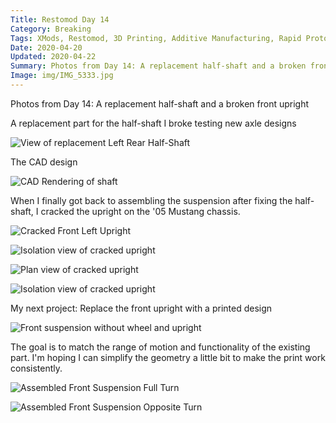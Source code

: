 ```yaml
---
Title: Restomod Day 14
Category: Breaking
Tags: XMods, Restomod, 3D Printing, Additive Manufacturing, Rapid Prototyping
Date: 2020-04-20
Updated: 2020-04-22
Summary: Photos from Day 14: A replacement half-shaft and a broken front upright
Image: img/IMG_5333.jpg
---
```


Photos from Day 14: A replacement half-shaft and a broken front upright

A replacement part for the half-shaft I broke testing new axle designs

![View of replacement Left Rear Half-Shaft]({attach}/img/IMG_5325.jpg)

The CAD design

![CAD Rendering of shaft]({attach}/img/CAD_Half_Shaft_2020-04-22.jpg)

When I finally got back to assembling the suspension after fixing the
half-shaft, I cracked the upright on the '05 Mustang chassis.

![Cracked Front Left Upright]({attach}/img/IMG_5321.jpg)

![Isolation view of cracked upright]({attach}/img/IMG_5328.jpg)

![Plan view of cracked upright]({attach}/img/IMG_5330.jpg)

![Isolation view of cracked upright]({attach}/img/IMG_5333.jpg)

My next project: Replace the front upright with a printed design

![Front suspension without wheel and upright]({attach}/img/IMG_5340.jpg)

The goal is to match the range of motion and functionality of the existing
part. I'm hoping I can simplify the geometry a little bit to make the print work
consistently.

![Assembled Front Suspension Full Turn]({attach}/img/IMG_5337.jpg)

![Assembled Front Suspension Opposite Turn]({attach}/img/IMG_5339.jpg)


